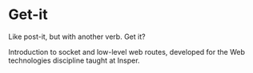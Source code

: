 # Get-it
Like post-it, but with another verb. Get it?

Introduction to socket and low-level web routes, developed for the Web technologies discipline taught at Insper.
